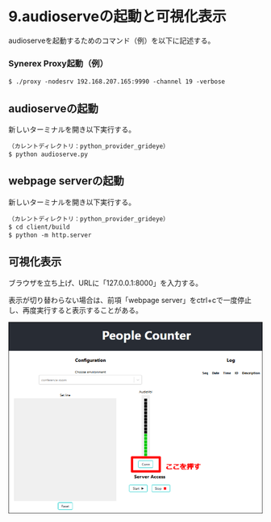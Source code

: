 # 9.audioserveの起動と可視化表示

audioserveを起動するためのコマンド（例）を以下に記述する。

### Synerex Proxy起動（例）

```
$ ./proxy -nodesrv 192.168.207.165:9990 -channel 19 -verbose
```



## audioserveの起動

新しいターミナルを開き以下実行する。

```
（カレントディレクトリ：python_provider_grideye）
$ python audioserve.py
```



## webpage serverの起動

新しいターミナルを開き以下実行する。

```
（カレントディレクトリ：python_provider_grideye）
$ cd client/build
$ python -m http.server
```



## 可視化表示

ブラウザを立ち上げ、URLに「127.0.0.1:8000」を入力する。

表示が切り替わらない場合は、前項「webpage server」をctrl+cで一度停止し、再度実行すると表示することがある。

![img](../img/0900/browse.png)
